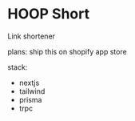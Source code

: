 # HOOP Short

Link shortener

plans: ship this on shopify app store

stack:

- nextjs
- tailwind
- prisma
- trpc
